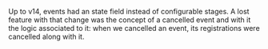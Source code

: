 Up to v14, events had an state field instead of configurable stages. A lost feature
with that change was the concept of a cancelled event and with it the logic associated
to it: when we cancelled an event, its registrations were cancelled along with it.
